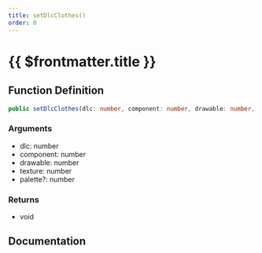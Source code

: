 ```yaml
---
title: setDlcClothes()
order: 0
---
```


# {{ $frontmatter.title }}

<!--@include: ./setDlcClothes_partial_header.md-->

## Function Definition

```ts
public setDlcClothes(dlc: number, component: number, drawable: number, texture: number, palette?: number): void;
```

### Arguments

* dlc: number
* component: number
* drawable: number
* texture: number
* palette?: number

### Returns

* void

## Documentation

<!--@include: ./setDlcClothes_partial_footer.md-->
